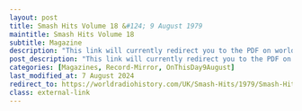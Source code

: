 ```yaml
---
layout: post
title: Smash Hits Volume 18 &#124; 9 August 1979
maintitle: Smash Hits Volume 18
subtitle: Magazine
description: "This link will currently redirect you to the PDF on worldradiohistory.com Once your viewing page 18 of the PDF look for the section entitled &quot;Answers to Crossword No. 16&quot;"
post_description: "This link will currently redirect you to the PDF on worldradiohistory.com Once your viewing page 18 of the PDF look for the section entitled &quot;Answers to Crossword No. 16&quot;"
categories: [Magazines, Record-Mirror, OnThisDay9August]
last_modified_at: 7 August 2024
redirect_to: https://worldradiohistory.com/UK/Smash-Hits/1979/Smash-Hits-1979-08-09.pdf#page=18
class: external-link
---
```


